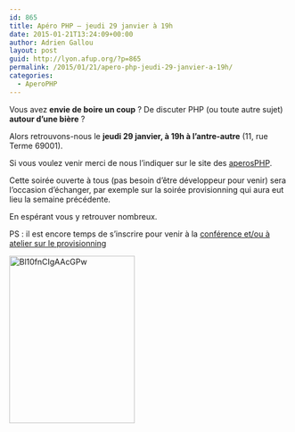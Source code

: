 ```yaml
---
id: 865
title: Apéro PHP – jeudi 29 janvier à 19h
date: 2015-01-21T13:24:09+00:00
author: Adrien Gallou
layout: post
guid: http://lyon.afup.org/?p=865
permalink: /2015/01/21/apero-php-jeudi-29-janvier-a-19h/
categories:
  - AperoPHP
---
```

Vous avez **envie de boire un coup** ? De discuter PHP (ou toute autre sujet) **autour d&rsquo;une bière** ?

Alors retrouvons-nous le **jeudi 29 janvier, à 19h à l&rsquo;antre-autre** (11, rue Terme 69001).

Si vous voulez venir merci de nous l&rsquo;indiquer sur le site des [aperosPHP](http://aperophp.net/345/view.html).

Cette soirée ouverte à tous (pas besoin d&rsquo;être développeur pour venir) sera l’occasion d&rsquo;échanger, par exemple sur la soirée provisionning qui aura eut lieu la semaine précédente.

En espérant vous y retrouver nombreux.

PS : il est encore temps de s&rsquo;inscrire pour venir à la [conférence et/ou à atelier sur le provisionning](//lyon.afup.org/2015/01/05/soiree-provisionning-le-vendredi-23-janvier-a-19h00//)

[<img class="aligncenter size-medium wp-image-845" src="http://lyon.afup.org/files/2014/10/Bl10fnCIgAAcGPw-225x300.jpg" alt="Bl10fnCIgAAcGPw" width="225" height="300" srcset="https://lyon.afup.org/files/2014/10/Bl10fnCIgAAcGPw-225x300.jpg 225w, https://lyon.afup.org/files/2014/10/Bl10fnCIgAAcGPw.jpg 600w" sizes="(max-width: 225px) 100vw, 225px" />](http://lyon.afup.org/files/2014/10/Bl10fnCIgAAcGPw.jpg)
